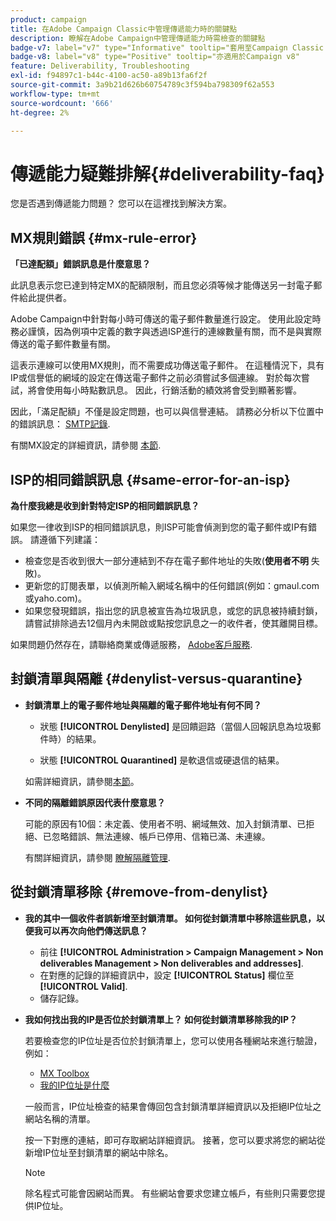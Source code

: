 ```yaml
---
product: campaign
title: 在Adobe Campaign Classic中管理傳遞能力時的關鍵點
description: 瞭解在Adobe Campaign中管理傳遞能力時需檢查的關鍵點
badge-v7: label="v7" type="Informative" tooltip="套用至Campaign Classic v7"
badge-v8: label="v8" type="Positive" tooltip="亦適用於Campaign v8"
feature: Deliverability, Troubleshooting
exl-id: f94897c1-b44c-4100-ac50-a89b13fa6f2f
source-git-commit: 3a9b21d626b60754789c3f594ba798309f62a553
workflow-type: tm+mt
source-wordcount: '666'
ht-degree: 2%

---
```


# 傳遞能力疑難排解{#deliverability-faq}



您是否遇到傳遞能力問題？ 您可以在這裡找到解決方案。

## MX規則錯誤 {#mx-rule-error}

**「已達配額」錯誤訊息是什麼意思？**

此訊息表示您已達到特定MX的配額限制，而且您必須等候才能傳送另一封電子郵件給此提供者。

Adobe Campaign中針對每小時可傳送的電子郵件數量進行設定。 使用此設定時務必謹慎，因為例項中定義的數字與透過ISP進行的連線數量有關，而不是與實際傳送的電子郵件數量有關。

這表示連線可以使用MX規則，而不需要成功傳送電子郵件。 在這種情況下，具有IP或信譽低的網域的設定在傳送電子郵件之前必須嘗試多個連線。 對於每次嘗試，將會使用每小時點數訊息。 因此，行銷活動的績效將會受到顯著影響。

因此，「滿足配額」不僅是設定問題，也可以與信譽連結。 請務必分析以下位置中的錯誤訊息： [SMTP記錄](../../production/using/monitoring-processes.md#smtp-errors-per-domain).

有關MX設定的詳細資訊，請參閱 [本節](../../installation/using/email-deliverability.md#mx-configuration).

## ISP的相同錯誤訊息 {#same-error-for-an-isp}

**為什麼我總是收到針對特定ISP的相同錯誤訊息？**

如果您一律收到ISP的相同錯誤訊息，則ISP可能會偵測到您的電子郵件或IP有錯誤。 請遵循下列建議：
* 檢查您是否收到很大一部分連結到不存在電子郵件地址的失敗(**使用者不明** 失敗)。
* 更新您的訂閱表單，以偵測所輸入網域名稱中的任何錯誤(例如：gmaul.com或yaho.com)。
* 如果您發現錯誤，指出您的訊息被宣告為垃圾訊息，或您的訊息被持續封鎖，請嘗試排除過去12個月內未開啟或點按您訊息之一的收件者，使其離開目標。

如果問題仍然存在，請聯絡商業或傳遞服務， [Adobe客戶服務](https://helpx.adobe.com/tw/enterprise/admin-guide.html/enterprise/using/support-for-experience-cloud.ug.html).

## 封鎖清單與隔離 {#denylist-versus-quarantine}

* **封鎖清單上的電子郵件地址與隔離的電子郵件地址有何不同？**

   * 狀態 **[!UICONTROL Denylisted]** 是回饋迴路（當個人回報訊息為垃圾郵件時）的結果。

   * 狀態 **[!UICONTROL Quarantined]** 是軟退信或硬退信的結果。

  如需詳細資訊，請參閱[本節](understanding-quarantine-management.md#quarantine-vs-denylist)。

* **不同的隔離錯誤原因代表什麼意思？**

  可能的原因有10個：未定義、使用者不明、網域無效、加入封鎖清單、已拒絕、已忽略錯誤、無法連線、帳戶已停用、信箱已滿、未連線。

  有關詳細資訊，請參閱 [瞭解隔離管理](understanding-quarantine-management.md).

## 從封鎖清單移除 {#remove-from-denylist}

* **我的其中一個收件者誤新增至封鎖清單。 如何從封鎖清單中移除這些訊息，以便我可以再次向他們傳送訊息？**

   * 前往 **[!UICONTROL Administration > Campaign Management > Non deliverables Management > Non deliverables and addresses]**.
   * 在對應的記錄的詳細資訊中，設定 **[!UICONTROL Status]** 欄位至 **[!UICONTROL Valid]**.
   * 儲存記錄。

* **我如何找出我的IP是否位於封鎖清單上？ 如何從封鎖清單移除我的IP？**

  若要檢查您的IP位址是否位於封鎖清單上，您可以使用各種網站來進行驗證，例如：
   * [MX Toolbox](https://mxtoolbox.com/)
   * [我的IP位址是什麼](https://whatismyipaddress.com)

  一般而言，IP位址檢查的結果會傳回包含封鎖清單詳細資訊以及拒絕IP位址之網站名稱的清單。

  按一下對應的連結，即可存取網站詳細資訊。 接著，您可以要求將您的網站從新增IP位址至封鎖清單的網站中除名。

  >[!NOTE]
  >
  >除名程式可能會因網站而異。 有些網站會要求您建立帳戶，有些則只需要您提供IP位址。
